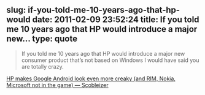 slug: if-you-told-me-10-years-ago-that-hp-would
date: 2011-02-09 23:52:24
title: If you told me 10 years ago that HP would introduce a major new...
type: quote
---

> If you told me 10 years ago that HP would introduce a major new consumer product that’s not based on Windows I would have said you are totally crazy.

[HP makes Google Android look even more creaky (and RIM, Nokia, Microsoft not in the game) — Scobleizer](http://scobleizer.com/2011/02/09/hp-makes-google-look-even-more-creaky/)
